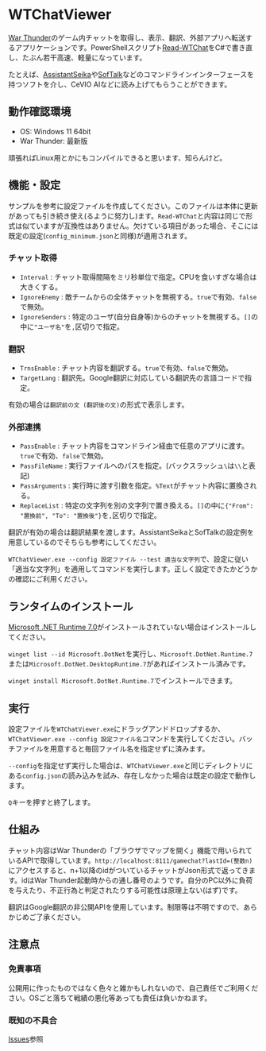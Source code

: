 # WTChatViewer

[War Thunder](https://warthunder.com)のゲーム内チャットを取得し、表示、翻訳、外部アプリへ転送するアプリケーションです。PowerShellスクリプト[Read-WTChat](https://github.com/OER1057/Read-WTChat)をC#で書き直し、たぶん若干高速、軽量になっています。

たとえば、[AssistantSeika](https://hgotoh.jp/wiki/doku.php/documents/voiceroid/assistantseika/)や[SofTalk](https://w.atwiki.jp/softalk/)などのコマンドラインインターフェースを持つソフトを介し、CeVIO AIなどに読み上げてもらうことができます。

## 動作確認環境

- OS: Windows 11 64bit
- War Thunder: 最新版

頑張ればLinux用とかにもコンパイルできると思います、知らんけど。

## 機能・設定

サンプルを参考に設定ファイルを作成してください。このファイルは本体に更新があっても引き続き使え(るように努力し)ます。`Read-WTChat`と内容は同じで形式は似ていますが互換性はありません。欠けている項目があった場合、そこには既定の設定(`config_minimum.json`と同様)が適用されます。

### チャット取得

- `Interval` : チャット取得間隔をミリ秒単位で指定。CPUを食いすぎな場合は大きくする。
- `IgnoreEnemy` : 敵チームからの全体チャットを無視する。`true`で有効、`false`で無効。
- `IgnoreSenders` : 特定のユーザ(自分自身等)からのチャットを無視する。`[]`の中に`"ユーザ名"`を`,`区切りで指定。

### 翻訳

- `TrnsEnable` : チャット内容を翻訳する。`true`で有効、`false`で無効。
- `TargetLang` : 翻訳先。Google翻訳に対応している翻訳先の言語コードで指定。

有効の場合は`翻訳前の文 (翻訳後の文)`の形式で表示します。

### 外部連携

- `PassEnable` : チャット内容をコマンドライン経由で任意のアプリに渡す。`true`で有効、`false`で無効。
- `PassFileName` : 実行ファイルへのパスを指定。(バックスラッシュ`\`は`\\`と表記)
- `PassArguments` : 実行時に渡す引数を指定。`%Text`がチャット内容に置換される。
- `ReplaceList` : 特定の文字列を別の文字列で置き換える。`[]`の中に`{"From": "置換前", "To": "置換後"}`を`,`区切りで指定。

翻訳が有効の場合は翻訳結果を渡します。AssistantSeikaとSofTalkの設定例を用意しているのでそちらも参考にしてください。

`WTChatViewer.exe --config 設定ファイル --test 適当な文字列`で、設定に従い「適当な文字列」を適用してコマンドを実行します。正しく設定できたかどうかの確認にご利用ください。

## ランタイムのインストール

[Microsoft .NET Runtime 7.0](https://dotnet.microsoft.com/ja-jp/download/dotnet/7.0)がインストールされていない場合はインストールしてください。

`winget list --id Microsoft.DotNet`を実行し、`Microsoft.DotNet.Runtime.7`または`Microsoft.DotNet.DesktopRuntime.7`があればインストール済みです。

`winget install Microsoft.DotNet.Runtime.7`でインストールできます。

## 実行

設定ファイルを`WTChatViewer.exe`にドラッグアンドドロップするか、`WTChatViewer.exe --config 設定ファイル名`コマンドを実行してください。バッチファイルを用意すると毎回ファイル名を指定せずに済みます。

`--config`を指定せず実行した場合は、`WTChatViewer.exe`と同じディレクトリにある`config.json`の読み込みを試み、存在しなかった場合は既定の設定で動作します。

`Q`キーを押すと終了します。

## 仕組み

チャット内容はWar Thunderの「ブラウザでマップを開く」機能で用いられているAPIで取得しています。`http://localhost:8111/gamechat?lastId=(整数n)`にアクセスすると、n+1以降のidがついているチャットがJson形式で返ってきます。idはWar Thunder起動時からの通し番号のようです。自分のPC以外に負荷を与えたり、不正行為と判定されたりする可能性は原理上ない(はず)です。

翻訳はGoogle翻訳の非公開APIを使用しています。制限等は不明ですので、あらかじめご了承ください。

## 注意点

### 免責事項

公開用に作ったものではなく色々と雑かもしれないので、自己責任でご利用ください。OSごと落ちて戦績の悪化等あっても責任は負いかねます。

### 既知の不具合

[Issues](https://github.com/OER1057/WTChatViewer/issues)参照
